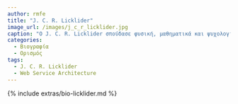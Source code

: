 ```yaml
---
author: rmfe
title: "J. C. R. Licklider"
image_url: /images/j_c_r_licklider.jpg
caption: "Ο J. C. R. Licklider σπούδασε φυσική, μαθηματικά και ψυχολογία, αλλά έκανε σημαντικές προτάσεις για την επιστήμη της πληροφορικής."
categories:
  - Βιογραφία 
  - Ορισμός 
tags:
  - J. C. R. Licklider
  - Web Service Architecture
---
```


{% include extras/bio-licklider.md %}

